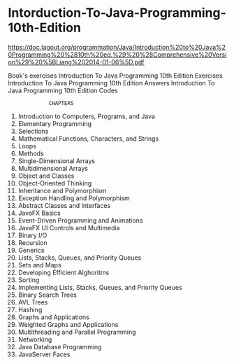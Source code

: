 # Intorduction-To-Java-Programming-10th-Edition
https://doc.lagout.org/programmation/Java/Introduction%20to%20Java%20Programming%20%2810th%20ed.%29%20%28Comprehensive%20Version%29%20%5BLiang%202014-01-06%5D.pdf

Book's exercises
Introduction To Java Programming 10th Edition Exercises
Introduction To Java Programming 10th Edition Answers
Introduction To Java Programming 10th Edition Codes


                 CHAPTERS
1. Introduction to Computers, Programs, and Java
2. Elementary Programming
3. Selections
4. Mathematical Functions, Characters, and Strings
5. Loops
6. Methods
7. Single-Dimensional Arrays
8. Multidimensional Arrays
9. Object and Classes
10. Object-Oriented Thinking
11. Inheritance and Polymorphism
12. Exception Handling and Polymorphism
13. Abstract Classes and Interfaces
14. JavaFX Basics
15. Event-Driven Programming and Animations
16. JavaFX UI Controls and Multimedia
17. Binary I/O
18. Recursion
19. Generics
20. Lists, Stacks, Queues, and Priority Queues
21. Sets and Maps
22. Developing Efficient Alghoritms
23. Sorting
24. Implementing Lists, Stacks, Queues, and Priority Queues
25. Binary Search Trees
26. AVL Trees
27. Hashing
28. Graphs and Applications
29. Weighted Graphs and Applications
30. Multithreading and Parallel Programming
31. Networking
32. Java Database Programming
33. JavaServer Faces
